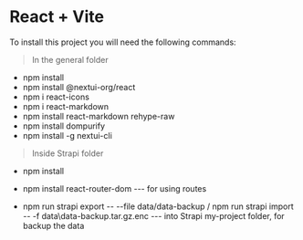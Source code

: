 # React + Vite

To install this project you will need the following commands:

> In the general folder

- npm install
- npm install @nextui-org/react
- npm i react-icons
- npm i react-markdown
- npm install react-markdown rehype-raw
- npm install dompurify
- npm install -g nextui-cli

> Inside Strapi folder

- npm install
- npm install react-router-dom --- for using routes

- npm run strapi export -- --file data/data-backup / npm run strapi import -- -f data\data-backup.tar.gz.enc --- into Strapi my-project folder, for backup the data
